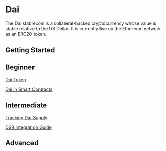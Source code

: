 # Dai

The Dai stablecoin is a collateral-backed cryptocurrency whose value is stable
relative to the US Dollar. It is currently live on the Ethereum network as an
ERC20 token.

## Getting Started

## Beginner

[Dai Token](/dai/dai-token/dai-token.md)

[Dai in Smart Contracts](/dai/dai-in-smart-contracts/README.md)

## Intermediate

[Tracking Dai Supply](/dai/dai-supply/dai-supply.md)

[DSR Integration Guide](/dai/dsr-integration-guide/dsr-integration-guide-01.md)

## Advanced
